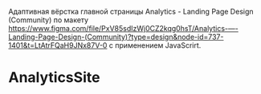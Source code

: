 Адаптивная вёрстка главной страницы Analytics - Landing Page Design (Community) по макету https://www.figma.com/file/PxV85sdIzWj0CZ2kqg0hsT/Analytics-—-Landing-Page-Design-(Community)?type=design&node-id=737-1401&t=LtAtrFQaH9JNx87V-0 с применением JavaScrirt.

# AnalyticsSite
